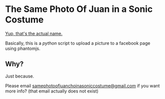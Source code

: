 # The Same Photo Of Juan in a Sonic Costume
[Yup, that's the actual name.](https://www.facebook.com/pages/The-same-photo-of-Juan-in-a-Sonic-costume-everyday/1549049825344078)

Basically, this is a *python* script to upload a picture to a facebook page using phantomjs.

## Why?
Just because.

Please email [samephotoofjuanchoinasoniccostume@gmail.com](mailto://samephotoofjuanchoinasoniccostume@gmail.com) if you want more info? (that email actually does not exist)
